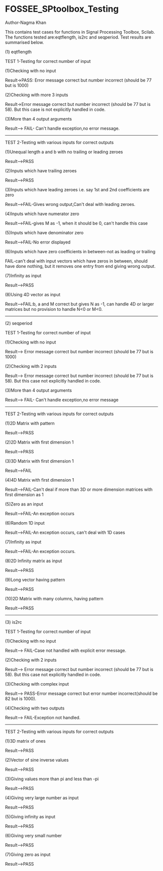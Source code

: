 # FOSSEE_SPtoolbox_Testing

Author-Nagma Khan

This contains test cases for functions in Signal Processing Toolbox, Scilab. 
The functions tested are:eqtflength, is2rc and seqperiod. Test results are summarised below.

(1) eqtflength

TEST 1-Testing for correct number of input

(1)Checking with no input

Result->PASS: Error message correct but number incorrect (should be 77 but is 1000)

(2)Checking with more 3 inputs

Result->Error message correct but number incorrect (should be 77 but is 58). But this case is not explicitly handled in code.

(3)More than 4 output arguments

Result--> FAIL- Can't handle exception,no error message.

******************************************************************************************************************************
TEST 2-Testing with various inputs for correct outputs

(1)Unequal length a and b with no trailing or leading zeroes

Result-->PASS

(2)Inputs which have trailing zeroes

Result-->PASS

(3)Inputs which have leading zeroes i.e. say 1st and 2nd coefficients are zero

Result-->FAIL-Gives wrong output,Can't deal with leading zeroes.

(4)Inputs which have numerator zero

Result-->FAIL-gives M as -1, when it should be 0, can't handle this case

(5)Inputs which have denominator zero

Result-->FAIL-No error displayed

(6)Inputs which have zero coefficients in between-not as leading or trailing

FAIL-can't deal with input vectors which have zeros in between, should have done nothing, 
but it removes one entry from end giving wrong output.

(7)Infinity as input

Result-->PASS

(8)Using 4D vector as input

Result-->FAIL:b, a and M correct but gives N as -1, can handle 4D or 
larger matrices but no provision to handle N<0 or M<0.

******************************************************************************************************************************************************************************************************************************************************
(2) seqperiod

TEST 1-Testing for correct number of input

(1)Checking with no input

Result--> Error message correct but number incorrect (should be 77 but is 1000)

(2)Checking with 2 inputs

Result--> Error message correct but number incorrect (should be 77 but is 58). But this case not explicitly handled in code.

(3)More than 4 output arguments

Result--> FAIL- Can't handle exception,no error message

**************************************************************************************************************************
TEST 2-Testing with various inputs for correct outputs

(1)2D Matrix with pattern

Result-->PASS

(2)2D Matrix with first dimension 1

Result-->PASS

(3)3D Matrix with first dimension 1

Result-->FAIL

(4)4D Matrix with first dimension 1

Result-->FAIL-Can't deal if more than 3D or more dimension matrices with first dimension as 1

(5)Zero as an input

Result-->FAIL-An exception occurs

(6)Random 1D input

Result-->FAIL-An exception occurs, can't deal with 1D cases

(7)Infinity as input

Result-->FAIL-An exception occurs.

(8)2D Infinity matrix as input

Result-->PASS

(9)Long vector having pattern

Result-->PASS

(10)2D Matrix with many columns, having pattern


Result-->PASS
****************************************************************************************************************************************************************************************************************************************************
(3) is2rc

TEST 1-Testing for correct number of input

(1)Checking with no input

Result--> FAIL-Case not handled with explicit error message.

(2)Checking with 2 inputs

Result--> Error message correct but number incorrect (should be 77 but is 58). But this case not explicitly handled in code.

(3)Checking with complex input

Result--> PASS-Error message correct but error number incorrect(should be 82 but is 1000).

(4)Checking with two outputs

Result--> FAIL-Exception not handled.

*******************************************************************************************************************************
TEST 2-Testing with various inputs for correct outputs

(1)3D matrix of ones

Result-->PASS

(2)Vector of sine inverse values

Result-->PASS

(3)Giving values more than pi and less than -pi

Result-->PASS

(4)Giving very large number as input

Result-->PASS

(5)Giving infinity as input

Result-->PASS

(6)Giving very small number

Result-->PASS

(7)Giving zero as input

Result-->PASS

